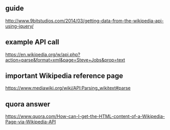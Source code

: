 

## guide
http://www.9bitstudios.com/2014/03/getting-data-from-the-wikipedia-api-using-jquery/

## example API call
https://en.wikipedia.org/w/api.php?action=parse&format=xml&page=Steve+Jobs&prop=text

## important Wikipedia reference page
https://www.mediawiki.org/wiki/API:Parsing_wikitext#parse

## quora answer
https://www.quora.com/How-can-I-get-the-HTML-content-of-a-Wikipedia-Page-via-Wikipedia-API
